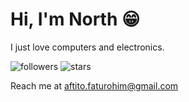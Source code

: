 # Hi, I'm North 😁

I just love computers and electronics.

![followers](https://img.shields.io/github/followers/northnSouth?style=social) ![stars](https://img.shields.io/github/stars/northnSouth?style=social)

Reach me at aftito.faturohim@gmail.com

<!---
northnSouth/northnSouth is a ✨ special ✨ repository because its `README.md` (this file) appears on your GitHub profile.
You can click the Preview link to take a look at your changes.
--->
